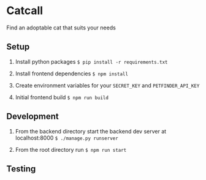 # Catcall
Find an adoptable cat that suits your needs

## Setup

1. Install python packages
    `$ pip install -r requirements.txt`

2. Install frontend dependencies
    `$ npm install`

3. Create environment variables for your `SECRET_KEY` and `PETFINDER_API_KEY`

4. Initial frontend build
    `$ npm run build`

## Development

1. From the backend directory start the backend dev server at localhost:8000
   `$ ./manage.py runserver`

2. From the root directory run
    `$ npm run start`

## Testing


